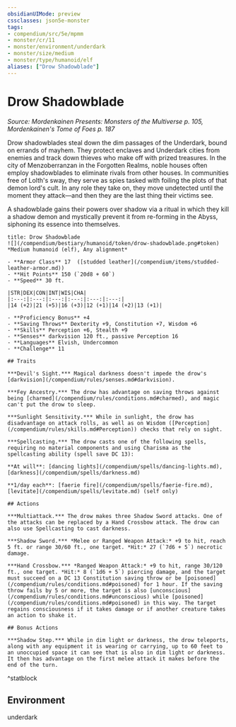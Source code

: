 ```yaml
---
obsidianUIMode: preview
cssclasses: json5e-monster
tags:
- compendium/src/5e/mpmm
- monster/cr/11
- monster/environment/underdark
- monster/size/medium
- monster/type/humanoid/elf
aliases: ["Drow Shadowblade"]
---
```

# Drow Shadowblade
*Source: Mordenkainen Presents: Monsters of the Multiverse p. 105, Mordenkainen's Tome of Foes p. 187*  

Drow shadowblades steal down the dim passages of the Underdark, bound on errands of mayhem. They protect enclaves and Underdark cities from enemies and track down thieves who make off with prized treasures. In the city of Menzoberranzan in the Forgotten Realms, noble houses often employ shadowblades to eliminate rivals from other houses. In communities free of Lolth's sway, they serve as spies tasked with foiling the plots of that demon lord's cult. In any role they take on, they move undetected until the moment they attack—and then they are the last thing their victims see.

A shadowblade gains their powers over shadow via a ritual in which they kill a shadow demon and mystically prevent it from re-forming in the Abyss, siphoning its essence into themselves.

```ad-statblock
title: Drow Shadowblade
![](/compendium/bestiary/humanoid/token/drow-shadowblade.png#token)
*Medium humanoid (elf), Any alignment*

- **Armor Class** 17  ([studded leather](/compendium/items/studded-leather-armor.md))
- **Hit Points** 150 (`20d8 + 60`)
- **Speed** 30 ft.

|STR|DEX|CON|INT|WIS|CHA|
|:---:|:---:|:---:|:---:|:---:|:---:|
|14 (+2)|21 (+5)|16 (+3)|12 (+1)|14 (+2)|13 (+1)|

- **Proficiency Bonus** +4
- **Saving Throws** Dexterity +9, Constitution +7, Wisdom +6
- **Skills** Perception +6, Stealth +9
- **Senses** darkvision 120 ft., passive Perception 16
- **Languages** Elvish, Undercommon
- **Challenge** 11

## Traits

***Devil's Sight.*** Magical darkness doesn't impede the drow's [darkvision](/compendium/rules/senses.md#darkvision).

***Fey Ancestry.*** The drow has advantage on saving throws against being [charmed](/compendium/rules/conditions.md#charmed), and magic can't put the drow to sleep.

***Sunlight Sensitivity.*** While in sunlight, the drow has disadvantage on attack rolls, as well as on Wisdom ([Perception](/compendium/rules/skills.md#Perception)) checks that rely on sight.

***Spellcasting.*** The drow casts one of the following spells, requiring no material components and using Charisma as the spellcasting ability (spell save DC 13):

**At will**: [dancing lights](/compendium/spells/dancing-lights.md), [darkness](/compendium/spells/darkness.md)

**1/day each**: [faerie fire](/compendium/spells/faerie-fire.md), [levitate](/compendium/spells/levitate.md) (self only)

## Actions

***Multiattack.*** The drow makes three Shadow Sword attacks. One of the attacks can be replaced by a Hand Crossbow attack. The drow can also use Spellcasting to cast darkness.

***Shadow Sword.*** *Melee or Ranged Weapon Attack:* +9 to hit, reach 5 ft. or range 30/60 ft., one target. *Hit:* 27 (`7d6 + 5`) necrotic damage.

***Hand Crossbow.*** *Ranged Weapon Attack:* +9 to hit, range 30/120 ft., one target. *Hit:* 8 (`1d6 + 5`) piercing damage, and the target must succeed on a DC 13 Constitution saving throw or be [poisoned](/compendium/rules/conditions.md#poisoned) for 1 hour. If the saving throw fails by 5 or more, the target is also [unconscious](/compendium/rules/conditions.md#unconscious) while [poisoned](/compendium/rules/conditions.md#poisoned) in this way. The target regains consciousness if it takes damage or if another creature takes an action to shake it.

## Bonus Actions

***Shadow Step.*** While in dim light or darkness, the drow teleports, along with any equipment it is wearing or carrying, up to 60 feet to an unoccupied space it can see that is also in dim light or darkness. It then has advantage on the first melee attack it makes before the end of the turn.
```
^statblock

## Environment

underdark